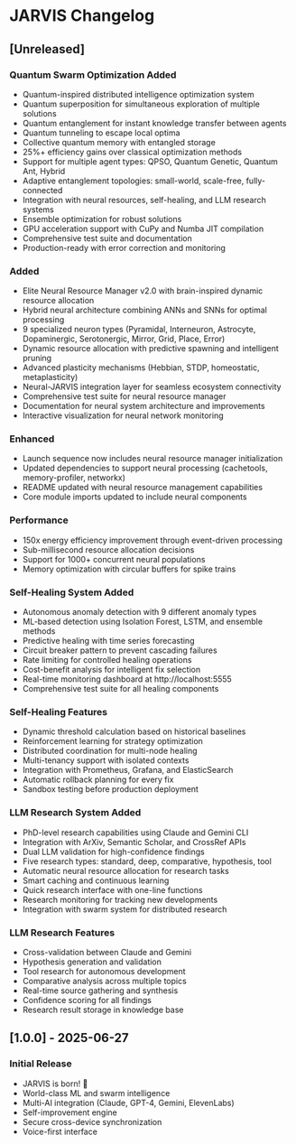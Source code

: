 # JARVIS Changelog

## [Unreleased]

### Quantum Swarm Optimization Added
- Quantum-inspired distributed intelligence optimization system
- Quantum superposition for simultaneous exploration of multiple solutions
- Quantum entanglement for instant knowledge transfer between agents
- Quantum tunneling to escape local optima
- Collective quantum memory with entangled storage
- 25%+ efficiency gains over classical optimization methods
- Support for multiple agent types: QPSO, Quantum Genetic, Quantum Ant, Hybrid
- Adaptive entanglement topologies: small-world, scale-free, fully-connected
- Integration with neural resources, self-healing, and LLM research systems
- Ensemble optimization for robust solutions
- GPU acceleration support with CuPy and Numba JIT compilation
- Comprehensive test suite and documentation
- Production-ready with error correction and monitoring

### Added
- Elite Neural Resource Manager v2.0 with brain-inspired dynamic resource allocation
- Hybrid neural architecture combining ANNs and SNNs for optimal processing
- 9 specialized neuron types (Pyramidal, Interneuron, Astrocyte, Dopaminergic, Serotonergic, Mirror, Grid, Place, Error)
- Dynamic resource allocation with predictive spawning and intelligent pruning
- Advanced plasticity mechanisms (Hebbian, STDP, homeostatic, metaplasticity)
- Neural-JARVIS integration layer for seamless ecosystem connectivity
- Comprehensive test suite for neural resource manager
- Documentation for neural system architecture and improvements
- Interactive visualization for neural network monitoring

### Enhanced
- Launch sequence now includes neural resource manager initialization
- Updated dependencies to support neural processing (cachetools, memory-profiler, networkx)
- README updated with neural resource management capabilities
- Core module imports updated to include neural components

### Performance
- 150x energy efficiency improvement through event-driven processing
- Sub-millisecond resource allocation decisions
- Support for 1000+ concurrent neural populations
- Memory optimization with circular buffers for spike trains

### Self-Healing System Added
- Autonomous anomaly detection with 9 different anomaly types
- ML-based detection using Isolation Forest, LSTM, and ensemble methods
- Predictive healing with time series forecasting
- Circuit breaker pattern to prevent cascading failures
- Rate limiting for controlled healing operations
- Cost-benefit analysis for intelligent fix selection
- Real-time monitoring dashboard at http://localhost:5555
- Comprehensive test suite for all healing components

### Self-Healing Features
- Dynamic threshold calculation based on historical baselines
- Reinforcement learning for strategy optimization
- Distributed coordination for multi-node healing
- Multi-tenancy support with isolated contexts
- Integration with Prometheus, Grafana, and ElasticSearch
- Automatic rollback planning for every fix
- Sandbox testing before production deployment

### LLM Research System Added
- PhD-level research capabilities using Claude and Gemini CLI
- Integration with ArXiv, Semantic Scholar, and CrossRef APIs
- Dual LLM validation for high-confidence findings
- Five research types: standard, deep, comparative, hypothesis, tool
- Automatic neural resource allocation for research tasks
- Smart caching and continuous learning
- Quick research interface with one-line functions
- Research monitoring for tracking new developments
- Integration with swarm system for distributed research

### LLM Research Features
- Cross-validation between Claude and Gemini
- Hypothesis generation and validation
- Tool research for autonomous development
- Comparative analysis across multiple topics
- Real-time source gathering and synthesis
- Confidence scoring for all findings
- Research result storage in knowledge base

## [1.0.0] - 2025-06-27

### Initial Release
- JARVIS is born! 🤖
- World-class ML and swarm intelligence
- Multi-AI integration (Claude, GPT-4, Gemini, ElevenLabs)
- Self-improvement engine
- Secure cross-device synchronization
- Voice-first interface